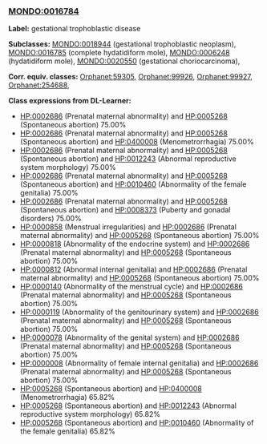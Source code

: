 
### [MONDO:0016784](http://purl.obolibrary.org/obo/MONDO_0016784)
**Label:** gestational trophoblastic disease

**Subclasses:** [MONDO:0018944](http://purl.obolibrary.org/obo/MONDO_0018944) (gestational trophoblastic neoplasm), [MONDO:0016785](http://purl.obolibrary.org/obo/MONDO_0016785) (complete hydatidiform mole), [MONDO:0006248](http://purl.obolibrary.org/obo/MONDO_0006248) (hydatidiform mole), [MONDO:0020550](http://purl.obolibrary.org/obo/MONDO_0020550) (gestational choriocarcinoma), 

**Corr. equiv. classes:** [Orphanet:59305](http://www.orpha.net/ORDO/Orphanet_59305), [Orphanet:99926](http://www.orpha.net/ORDO/Orphanet_99926), [Orphanet:99927](http://www.orpha.net/ORDO/Orphanet_99927), [Orphanet:254688](http://www.orpha.net/ORDO/Orphanet_254688), 

**Class expressions from DL-Learner:**

- [HP:0002686](http://purl.obolibrary.org/obo/HP_0002686) (Prenatal maternal abnormality) and [HP:0005268](http://purl.obolibrary.org/obo/HP_0005268) (Spontaneous abortion) 75.00%
- [HP:0002686](http://purl.obolibrary.org/obo/HP_0002686) (Prenatal maternal abnormality) and [HP:0005268](http://purl.obolibrary.org/obo/HP_0005268) (Spontaneous abortion) and [HP:0400008](http://purl.obolibrary.org/obo/HP_0400008) (Menometrorrhagia) 75.00%
- [HP:0002686](http://purl.obolibrary.org/obo/HP_0002686) (Prenatal maternal abnormality) and [HP:0005268](http://purl.obolibrary.org/obo/HP_0005268) (Spontaneous abortion) and [HP:0012243](http://purl.obolibrary.org/obo/HP_0012243) (Abnormal reproductive system morphology) 75.00%
- [HP:0002686](http://purl.obolibrary.org/obo/HP_0002686) (Prenatal maternal abnormality) and [HP:0005268](http://purl.obolibrary.org/obo/HP_0005268) (Spontaneous abortion) and [HP:0010460](http://purl.obolibrary.org/obo/HP_0010460) (Abnormality of the female genitalia) 75.00%
- [HP:0002686](http://purl.obolibrary.org/obo/HP_0002686) (Prenatal maternal abnormality) and [HP:0005268](http://purl.obolibrary.org/obo/HP_0005268) (Spontaneous abortion) and [HP:0008373](http://purl.obolibrary.org/obo/HP_0008373) (Puberty and gonadal disorders) 75.00%
- [HP:0000858](http://purl.obolibrary.org/obo/HP_0000858) (Menstrual irregularities) and [HP:0002686](http://purl.obolibrary.org/obo/HP_0002686) (Prenatal maternal abnormality) and [HP:0005268](http://purl.obolibrary.org/obo/HP_0005268) (Spontaneous abortion) 75.00%
- [HP:0000818](http://purl.obolibrary.org/obo/HP_0000818) (Abnormality of the endocrine system) and [HP:0002686](http://purl.obolibrary.org/obo/HP_0002686) (Prenatal maternal abnormality) and [HP:0005268](http://purl.obolibrary.org/obo/HP_0005268) (Spontaneous abortion) 75.00%
- [HP:0000812](http://purl.obolibrary.org/obo/HP_0000812) (Abnormal internal genitalia) and [HP:0002686](http://purl.obolibrary.org/obo/HP_0002686) (Prenatal maternal abnormality) and [HP:0005268](http://purl.obolibrary.org/obo/HP_0005268) (Spontaneous abortion) 75.00%
- [HP:0000140](http://purl.obolibrary.org/obo/HP_0000140) (Abnormality of the menstrual cycle) and [HP:0002686](http://purl.obolibrary.org/obo/HP_0002686) (Prenatal maternal abnormality) and [HP:0005268](http://purl.obolibrary.org/obo/HP_0005268) (Spontaneous abortion) 75.00%
- [HP:0000119](http://purl.obolibrary.org/obo/HP_0000119) (Abnormality of the genitourinary system) and [HP:0002686](http://purl.obolibrary.org/obo/HP_0002686) (Prenatal maternal abnormality) and [HP:0005268](http://purl.obolibrary.org/obo/HP_0005268) (Spontaneous abortion) 75.00%
- [HP:0000078](http://purl.obolibrary.org/obo/HP_0000078) (Abnormality of the genital system) and [HP:0002686](http://purl.obolibrary.org/obo/HP_0002686) (Prenatal maternal abnormality) and [HP:0005268](http://purl.obolibrary.org/obo/HP_0005268) (Spontaneous abortion) 75.00%
- [HP:0000008](http://purl.obolibrary.org/obo/HP_0000008) (Abnormality of female internal genitalia) and [HP:0002686](http://purl.obolibrary.org/obo/HP_0002686) (Prenatal maternal abnormality) and [HP:0005268](http://purl.obolibrary.org/obo/HP_0005268) (Spontaneous abortion) 75.00%
- [HP:0005268](http://purl.obolibrary.org/obo/HP_0005268) (Spontaneous abortion) and [HP:0400008](http://purl.obolibrary.org/obo/HP_0400008) (Menometrorrhagia) 65.82%
- [HP:0005268](http://purl.obolibrary.org/obo/HP_0005268) (Spontaneous abortion) and [HP:0012243](http://purl.obolibrary.org/obo/HP_0012243) (Abnormal reproductive system morphology) 65.82%
- [HP:0005268](http://purl.obolibrary.org/obo/HP_0005268) (Spontaneous abortion) and [HP:0010460](http://purl.obolibrary.org/obo/HP_0010460) (Abnormality of the female genitalia) 65.82%


